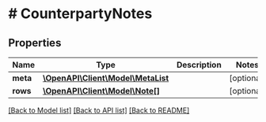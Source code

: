 # # CounterpartyNotes

## Properties

Name | Type | Description | Notes
------------ | ------------- | ------------- | -------------
**meta** | [**\OpenAPI\Client\Model\MetaList**](MetaList.md) |  | [optional]
**rows** | [**\OpenAPI\Client\Model\Note[]**](Note.md) |  | [optional]

[[Back to Model list]](../../README.md#models) [[Back to API list]](../../README.md#endpoints) [[Back to README]](../../README.md)
